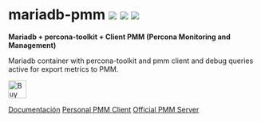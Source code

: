 # mariadb-pmm [![](https://images.microbadger.com/badges/version/jorgeandrada/mariadb-pmm:latest.svg)](https://microbadger.com/images/jorgeandrada/mariadb-pmm:latest "Get your own version badge on microbadger.com") [![](https://images.microbadger.com/badges/image/jorgeandrada/mariadb-pmm:latest.svg)](https://microbadger.com/images/jorgeandrada/mariadb-pmm:latest "Get your own image badge on microbadger.com") [![](https://images.microbadger.com/badges/commit/jorgeandrada/mariadb-pmm:latest.svg)](https://microbadger.com/images/jorgeandrada/mariadb-pmm:latest "Get your own commit badge on microbadger.com")

**Mariadb + percona-toolkit + Client PMM (Percona Monitoring and Management)**

Mariadb container with percona-toolkit and pmm client and debug queries active for export metrics to PMM.

<a href='https://ko-fi.com/A417UXC' target='_blank'><img height='36' style='border:0px;height:36px;' src='https://az743702.vo.msecnd.net/cdn/kofi2.png?v=0' border='0' alt='Buy Me a Coffee at ko-fi.com' /></a>


[Documentación](https://www.percona.com/doc/percona-monitoring-and-management/index.html)
[Personal PMM Client](https://hub.docker.com/r/jorgeandrada/pmm-client/)
[Official PMM Server](https://hub.docker.com/r/percona/pmm-server/)
